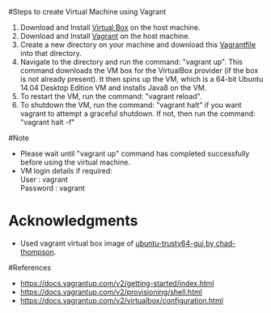 #Steps to create Virtual Machine using Vagrant
1. Download and Install [Virtual Box](https://www.virtualbox.org/wiki/Downloads) on the host machine.
2. Download and Install [Vagrant](https://www.vagrantup.com/downloads.html) on the host machine.
3. Create a new directory on your machine and download this [Vagrantfile](https://github.com/SoftwareEngineeringToolDemos/ICSE-2012-EVOSS/blob/master/build-vm/Vagrantfile) into that directory.
4. Navigate to the directory and run the command: "vagrant up". This command downloads the VM box for the VirtualBox provider (if the box is not already present). It then spins up the VM, which is a 64-bit Ubuntu 14.04 Desktop Edition VM and installs Java8 on the VM. 
5. To restart the VM, run the command: "vagrant reload".
6. To shutdown the VM, run the command: "vagrant halt" if you want vagrant to attempt a graceful shutdown. If not, then run the command: "vagrant halt -f"

#Note
* Please wait until "vagrant up" command has completed successfully before using the virtual machine.
* VM login details if required:</br>
User     : vagrant</br>
Password : vagrant 

# Acknowledgments
* Used vagrant virtual box image of [ubuntu-trusty64-gui by chad-thompson](https://atlas.hashicorp.com/chad-thompson/boxes/ubuntu-trusty64-gui).

#References
* https://docs.vagrantup.com/v2/getting-started/index.html
* https://docs.vagrantup.com/v2/provisioning/shell.html 
* https://docs.vagrantup.com/v2/virtualbox/configuration.html

